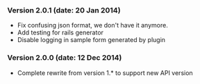 ### Version 2.0.1  (date: 20 Jan 2014)

* Fix confusing json format, we don't have it anymore.
* Add testing for rails generator
* Disable logging in sample form generated by plugin

### Version 2.0.0  (date: 12 Dec 2014)

* Complete rewrite from version 1.* to support new API version
